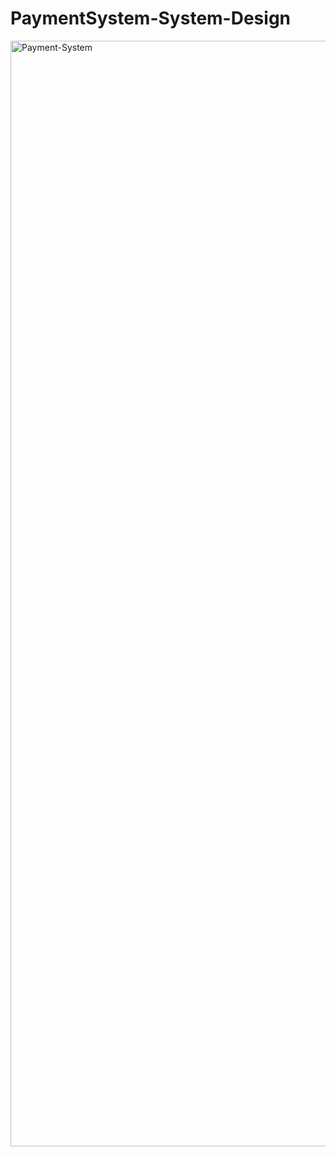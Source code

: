 # PaymentSystem-System-Design

<img width="1769" alt="Payment-System" src="https://github.com/DowlathBashaG/DesignPattern-GOF/assets/9671419/aaa70340-d4da-4f66-ba55-f850ad8580bf">
